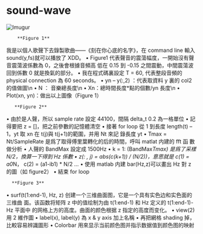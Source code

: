 # sound-wave
![Imugur](https://imgur.com/a/nrMXdrf)

        **Figure 1**

我是以個人歌聲下去錄製歌曲——《刻在你心底的名字》，在 command line 輸入
sound(y,fs)就可以播放了 XDD。
• Figure1 代表聲音的震蕩幅度，一開始沒有聲音震蕩波係數為 0，之後會根據音頻高
低在 0.15 到 -0.15 之間震動，中間震蕩波回到係數 0 就是換氣的部分。
• 我在程式碼裏設定 T = 60, 代表整段音頻的 physical connection 為 60 seconds。
• yn – y(:,2) ：代表取資料 y 裏的 col2 的值做圖\n
• N ： 音樂總長度\n
• Xn：總時間長度*點的個數/yn 長度\n
• Plot(xn, yn)：做出以上圖像（Figure 1）


       **Figure 2**
• 由於是人聲，所以 sample rate 設定 44100，間隔 delta_t 0.2 為一格單位
• 記得要把 z = []，把之前參數的記憶體清空
• 接著 for loop 從 1 到長度 length(t) – 1，yt 取 xn 在 t(j)與 t(j+1)的範圍，并用 Nt 來記
錄長度 yt
• Tmax = Nt/SampleRate 是爲了取得傅里葉轉化的后的時間，呼叫 matlat 内建的 fft 函
數做分析
• 人聲的 BandMax 設定成 1500Hz
• k = 1: (BandMax*Tmax) 是爲了采樣 N/2，換算一下得到 Hz 係數
• z(: , j) = abs(c(k+1)) / (N/2))，意思就是 c(1) = a0*N， c(2) = (a1-ib1) * N/2 …
• 使用 matlab 内建 bar(Hz,z)可以畫出 Hz 對 z 的圖（如 figure2）
• 結束 for loop


      **Figure 3**
• surf(t(1:end-1), Hz, z) 创建一个三维曲面图，它是一个具有实色边和实色面的三维曲
面。该函数将矩阵 z 中的值绘制为由 t(1:end-1) 和 Hz 定义的 t(1:end-1)-Hz 平面中
的网格上方的高度。曲面的颜色根据 z 指定的高度而变化。
• view(2)用 2 維作圖
• label(x), label(y) 為 x & y axis 加上名稱
• 再把網格 shading 掉，比較容易辨識圖形
• Colorbar 用來显示当前颜色图并指示数据值到颜色图的映射
